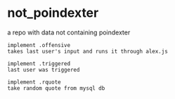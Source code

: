 # not_poindexter
a repo with data not containing poindexter<br />

	implement .offensive
	takes last user's input and runs it through alex.js

	implement .triggered
	last user was triggered

	implement .rquote
	take random quote from mysql db
